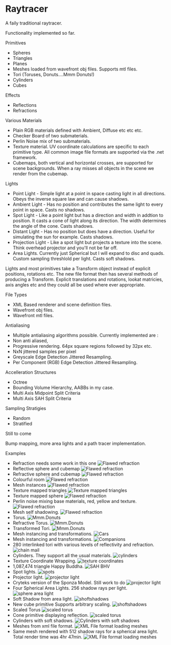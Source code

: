 # Raytracer

A faily traditional raytracer.

Functionality implemented so far.

Primitives
* Spheres
* Triangles
* Planes
* Meshes loaded from wavefront obj files. Supports mtl files.
* Tori (Toruses, Donuts....Mmm Donuts!)
* Cylinders
* Cubes

Effects
* Reflections
* Refractions

Various Materials
* Plain RGB materials defined with Ambient, Diffuse etc etc etc.
* Checker Board of two submaterials.
* Perlin Noise mix of two submaterials.
* Texture material. UV coordinate calculations are specific to each primitive type. All common image file formats are supported via the .net framework.
* Cubemaps, both vertical and horizontal crosses, are supported for scene backgrounds. When a ray misses all objects in the scene we render from the cubemap.

Lights
* Point Light - Simple light at a point in space casting light in all directions. Obeys the inverse square law and can cause shadows.
* Ambient Light - Has no position and contributes the same light to every point in space. Casts no shadows.
* Spot Light - Like a point light but has a direction and width in addtion to position. It casts a cone of light along its direction. The width determines the angle of the cone. Casts shadows.
* Distant Light - Has no position but does have a direction. Useful for simulating the sun for example. Casts shadows.
* Projection Light - Like a spot light but projects a texture into the scene. Think overhead projector and you'll not be far off.
* Area Lights. Currently just Spherical but I will expand to disc and quads. Custom sampling threshlold per light. Casts soft shadows.

Lights and most primitives take a Transform object instead of explicit positions, rotations etc. 
The new file format then has several methods of producing a Transform. Explicit translations and rotations, lookat matricies, axis angles etc 
and they could all be used where ever appropriate. 

File Types
* XML Based renderer and scene definition files.
* Wavefront obj files.
* Wavefront mtl files.

Antialiasing
* Multiple antialiasing algorithms possible. Currently implemented are :  
* Non anti aliased, 
* Progressive rendering. 64px square regions followed by 32px etc.
* NxN jittered samples per pixel 
* Greyscale Edge Detection Jittered Resampling.
* Per Component (RGB) Edge Detection Jittered Resampling.

Accelleration Structures
* Octree
* Bounding Volume Hierarchy, AABBs in my case.
* Multi Axis Midpoint Split Criteria 
* Multi Axis SAH Split Criteria

Sampling Stratigies
* Random
* Stratified

Still to come

Bump mapping, more area lights and a path tracer implementation.

Examples

* Refraction needs some work in this one
![Flawed refraction](/OutputImages/RefractiveSphere.jpg?raw=true)
* Reflective sphere and cubemap
![Flawed refraction](/OutputImages/ReflectiveCubemappedSphere.jpg?raw=true)
* Refractive sphere and cubemap
![Flawed refraction](/OutputImages/RefractiveCubemappedSphere.jpg?raw=true)
* Colourful room
![Flawed refraction](/OutputImages/Room.jpg?raw=true)
* Mesh instances
![Flawed refraction](/OutputImages/Lamps.jpg?raw=true)
* Texture mapped triangles
![Texture mapped triangles](/OutputImages/LegoCar.jpg?raw=true)
* Texture mapped sphere
![Flawed refraction](/OutputImages/Earth.jpg?raw=true)
* Perlin noise mixing base materials, red, yellow and texture.
![Flawed refraction](/OutputImages/BurningEarth.jpg?raw=true)
* Mesh self shadowing.
![Flawed refraction](/OutputImages/LegoCarSelfShadowed.jpg?raw=true)
* Torus.
![Mmm.Donuts](/OutputImages/Torus.jpg?raw=true)
* Refractive Torus.
![Mmm.Donuts](/OutputImages/RefractiveTorus.jpg?raw=true)
* Transformed Tori.
![Mmm.Donuts](/OutputImages/TransformedTorusChain.jpg?raw=true)
* Mesh instancing and transformations.
![Cars](/OutputImages/LegoCars.jpg?raw=true)
* Mesh instancing and transformations.
![Companions](/OutputImages/Cubes.jpg?raw=true)
* 280 interlinked tori with various levels of reflectivity and refraction.
![chain mail](/OutputImages/ToriGrid.jpg?raw=true)
* Cylinders. They support all the usual materials.
![cylinders](/OutputImages/Cylinders.jpg?raw=true)
* Texture Coordinate Wrapping.
![texture coordinates](/OutputImages/Sponza.jpeg?raw=true)
* 1,087,474 triangle Happy Buddha.
![SAH BHV](/OutputImages/Buddha.jpeg?raw=true)
* Spot lights.
![spots](/OutputImages/SpotLight.jpeg?raw=true)
* Projector light.
![projector light](/OutputImages/ProjectionLightBuddha.jpeg?raw=true)
* Cryteks version of the Sponza Model. Still work to do
![projector light](/OutputImages/CrytekSponza.jpeg?raw=true)
* Four Spherical Area Lights. 256 shadow rays per light.
![sphere area light](/OutputImages/SphereLight.jpeg?raw=true)
* Soft Shadow from area light.
![shoftshadows](/OutputImages/SoftShadows_StratifiedSampling.jpeg?raw=true)
* New cube primitive Supports arbitrary scaling.
![shoftshadows](/OutputImages/Cubes.jpeg?raw=true)
* Scaled Torus
![scaled torus](/OutputImages/ScaledRefractiveTorus.jpeg?raw=true)
* Cone primitive displaying reflection.
![scaled torus](/OutputImages/Cones.jpeg?raw=true)
* Cylinders with soft shadows.
![Cylinders with soft shadows](/OutputImages/CylindersSoftShadows.jpeg?raw=true)
* Meshes from xml file format.
![XML File format loading meshes](/OutputImages/LegoCarXml.jpeg?raw=true)
* Same mesh rendered with 512 shadow rays for a spherical area light. Total render time was 4hr 47min.
![XML File format loading meshes](/OutputImages/LegoCarSoftShadows_512sh_4_47hrmin.jpeg?raw=true)